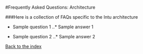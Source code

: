 #Frequently Asked Questions: Architecture

###Here is a collection of FAQs specific to the Intu architecture

* Sample question 1
..* Sample answer 1

* Sample question 2
..* Sample answer 2

[Back to the index](../../README.md)
